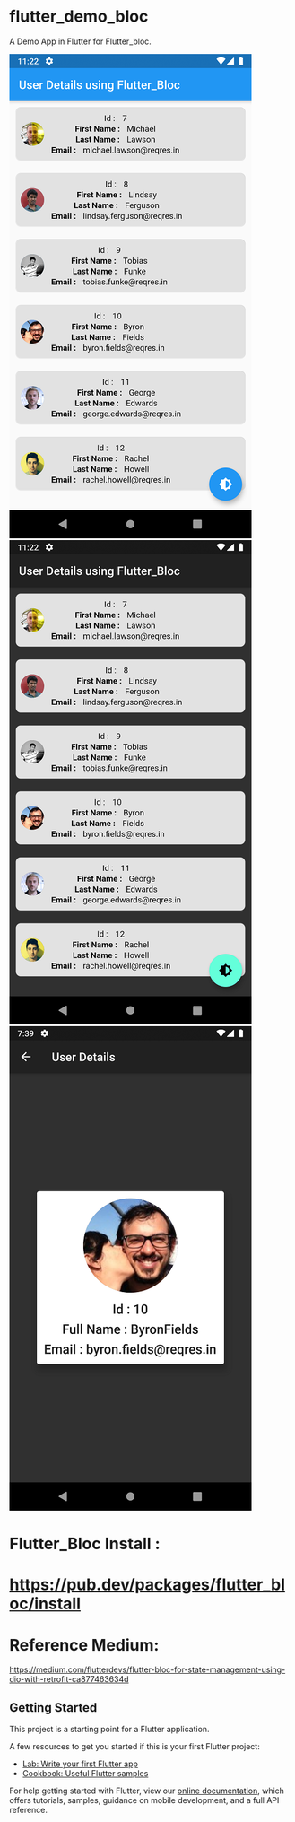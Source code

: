 # flutter_demo_bloc

A Demo App in Flutter for Flutter_bloc.

![Test Image 1](light.png)      ![Test Image 1](dark.png)
![Test Image 1](ss3.png)


# Flutter_Bloc Install : 
# https://pub.dev/packages/flutter_bloc/install

# Reference Medium:
https://medium.com/flutterdevs/flutter-bloc-for-state-management-using-dio-with-retrofit-ca877463634d

## Getting Started

This project is a starting point for a Flutter application.

A few resources to get you started if this is your first Flutter project:

- [Lab: Write your first Flutter app](https://flutter.dev/docs/get-started/codelab)
- [Cookbook: Useful Flutter samples](https://flutter.dev/docs/cookbook)

For help getting started with Flutter, view our
[online documentation](https://flutter.dev/docs), which offers tutorials,
samples, guidance on mobile development, and a full API reference.
